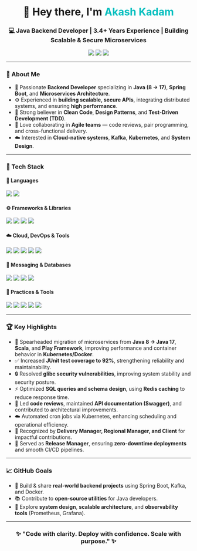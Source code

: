 <!-- Header Section -->
<h1 align="center">👋 Hey there, I'm <span style="color:#00bfbf">Akash Kadam</span> </h1>

<h3 align="center">💻 Java Backend Developer | 3.4+ Years Experience | Building Scalable & Secure Microservices</h3>

<p align="center">
  <a href="https://www.linkedin.com/in/akash-kadam/"><img src="https://img.shields.io/badge/-Akash%20Kadam-blue?style=flat&logo=Linkedin&logoColor=white"/></a>
  <a href="mailto:akashkadam@7693.com"><img src="https://img.shields.io/badge/-akash.kadam%40example.com-red?style=flat&logo=gmail&logoColor=white"/></a>
  <a href="https://github.com/Ak55915"><img src="https://img.shields.io/badge/-GitHub-black?style=flat&logo=github"/></a>
</p>

---

### 🚀 About Me  

- 🔧 Passionate **Backend Developer** specializing in **Java (8 → 17)**, **Spring Boot**, and **Microservices Architecture**.  
- ⚙️ Experienced in **building scalable, secure APIs**, integrating distributed systems, and ensuring **high performance**.  
- 🧩 Strong believer in **Clean Code**, **Design Patterns**, and **Test-Driven Development (TDD)**.  
- 🤝 Love collaborating in **Agile teams** — code reviews, pair programming, and cross-functional delivery.  
- ☁️ Interested in **Cloud-native systems**, **Kafka**, **Kubernetes**, and **System Design**.  

---

### 🧰 Tech Stack

#### 💬 Languages
<p>
  <img src="https://img.shields.io/badge/Java-%23ED8B00.svg?style=flat&logo=openjdk&logoColor=white"/> 
  <img src="https://img.shields.io/badge/SQL-%2300758F.svg?style=flat&logo=postgresql&logoColor=white"/>
</p>

#### ⚙️ Frameworks & Libraries
<p>
  <img src="https://img.shields.io/badge/Spring%20Boot-%236DB33F.svg?style=flat&logo=springboot&logoColor=white"/>
  <img src="https://img.shields.io/badge/Hibernate-%23596e9d.svg?style=flat&logo=hibernate&logoColor=white"/>
  <img src="https://img.shields.io/badge/Microservices-%23007ACC.svg?style=flat&logoColor=white"/>
  <img src="https://img.shields.io/badge/JUnit-%2325A162.svg?style=flat&logo=junit5&logoColor=white"/>
</p>

#### ☁️ Cloud, DevOps & Tools
<p>
  <img src="https://img.shields.io/badge/AWS-%23FF9900.svg?style=flat&logo=amazon-aws&logoColor=white"/>
  <img src="https://img.shields.io/badge/Docker-%232496ED.svg?style=flat&logo=docker&logoColor=white"/>
  <img src="https://img.shields.io/badge/Kubernetes-%23326CE5.svg?style=flat&logo=kubernetes&logoColor=white"/>
  <img src="https://img.shields.io/badge/Argo-%23EF7B4D.svg?style=flat&logo=argo&logoColor=white"/>
  <img src="https://img.shields.io/badge/Codefresh-%231FAD8A.svg?style=flat&logo=codefresh&logoColor=white"/>
</p>

#### 📨 Messaging & Databases
<p>
  <img src="https://img.shields.io/badge/Apache%20Kafka-%23231F20.svg?style=flat&logo=apache-kafka&logoColor=white"/>
  <img src="https://img.shields.io/badge/Redis-%23DC382D.svg?style=flat&logo=redis&logoColor=white"/>
  <img src="https://img.shields.io/badge/PostgreSQL-%234169E1.svg?style=flat&logo=postgresql&logoColor=white"/>
  <img src="https://img.shields.io/badge/MySQL-%234479A1.svg?style=flat&logo=mysql&logoColor=white"/>
</p>

#### 🧠 Practices & Tools
<p>
  <img src="https://img.shields.io/badge/RESTful%20APIs-%23007ACC.svg?style=flat&logo=swagger&logoColor=white"/>
  <img src="https://img.shields.io/badge/BDD-%2325A162.svg?style=flat&logoColor=white"/>
  <img src="https://img.shields.io/badge/Clean%20Code-%23FF6F00.svg?style=flat&logoColor=white"/>
  <img src="https://img.shields.io/badge/DSA-%23FF6F00.svg?style=flat&logo=java&logoColor=white"/>
  <img src="https://img.shields.io/badge/Git-%23F05032.svg?style=flat&logo=git&logoColor=white"/>
</p>

---

### 🏆 Key Highlights  

- 🚀 Spearheaded migration of microservices from **Java 8 → Java 17**, **Scala**, and **Play Framework**, improving performance and container behavior in **Kubernetes/Docker**.  
- ✅ Increased **JUnit test coverage to 92%**, strengthening reliability and maintainability.  
- 🔒 Resolved **glibc security vulnerabilities**, improving system stability and security posture.  
- ⚡ Optimized **SQL queries and schema design**, using **Redis caching** to reduce response time.  
- 🧩 Led **code reviews**, maintained **API documentation (Swagger)**, and contributed to architectural improvements.  
- ☁️ Automated cron jobs via Kubernetes, enhancing scheduling and operational efficiency.  
- 🏅 Recognized by **Delivery Manager, Regional Manager, and Client** for impactful contributions.  
- 🚢 Served as **Release Manager**, ensuring **zero-downtime deployments** and smooth CI/CD pipelines.

---

### 📈 GitHub Goals  

- 🌱 Build & share **real-world backend projects** using Spring Boot, Kafka, and Docker.  
- 📚 Contribute to **open-source utilities** for Java developers.  
- 🧩 Explore **system design**, **scalable architecture**, and **observability tools** (Prometheus, Grafana).  

---

<h3 align="center">✨ "Code with clarity. Deploy with confidence. Scale with purpose." ✨</h3>
